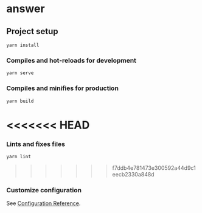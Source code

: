 # answer

## Project setup
```
yarn install
```

### Compiles and hot-reloads for development
```
yarn serve
```

### Compiles and minifies for production
```
yarn build
```

<<<<<<< HEAD
=======
### Lints and fixes files
```
yarn lint
```

>>>>>>> f7ddb4e781473e300592a44d9c1eecb2330a848d
### Customize configuration
See [Configuration Reference](https://cli.vuejs.org/config/).
